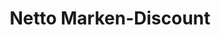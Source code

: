---
title: "Netto Marken-Discount"
url: /rostock/netto-marken-discount-kolumbusring/
shop: Supermarkt
---